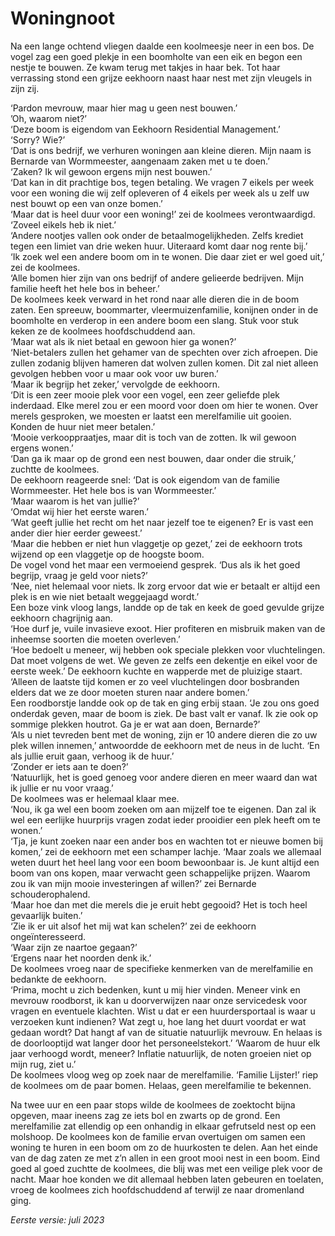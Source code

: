 # Woningnoot

Na een lange ochtend vliegen daalde een koolmeesje neer in een bos. De vogel zag een goed plekje in een boomholte van een eik en begon een nestje te bouwen. Ze kwam terug met takjes in haar bek. Tot haar verrassing stond een grijze eekhoorn naast haar nest met zijn vleugels in zijn zij.

‘Pardon  mevrouw, maar hier mag u geen nest bouwen.’ \
’Oh, waarom niet?’ \
‘Deze boom is eigendom van Eekhoorn Residential Management.’ \
‘Sorry? Wie?’ \
‘Dat is ons bedrijf, we verhuren woningen aan kleine dieren. Mijn naam is Bernarde van Wormmeester, aangenaam zaken met u te doen.’ \
‘Zaken? Ik wil gewoon ergens mijn nest bouwen.’ \
‘Dat kan in dit prachtige bos, tegen betaling. We vragen 7 eikels per week voor een woning die wij zelf opleveren of 4 eikels per week als u zelf uw nest bouwt op een van onze bomen.’ \
‘Maar dat is heel duur voor een woning!’ zei de koolmees verontwaardigd. 
‘Zoveel eikels heb ik niet.’ \
‘Andere nootjes vallen ook onder de betaalmogelijkheden. Zelfs krediet tegen een limiet van drie weken huur. Uiteraard komt daar nog rente bij.’ \
‘Ik zoek wel een andere boom om in te wonen. Die daar ziet er wel goed uit,’ zei de koolmees. \
‘Alle bomen hier zijn van ons bedrijf of andere gelieerde bedrijven. Mijn familie heeft het hele bos in beheer.’ \
De koolmees keek verward in het rond naar alle dieren die in de boom zaten. Een spreeuw, boommarter, vleermuizenfamilie, konijnen onder in de boomholte en verderop in een andere boom een slang. Stuk voor stuk keken ze de koolmees hoofdschuddend aan. \
‘Maar wat als ik niet betaal en gewoon hier ga wonen?’ \
‘Niet-betalers zullen het gehamer van de spechten over zich afroepen. Die zullen zodanig blijven hameren dat wolven zullen komen. Dit zal niet alleen gevolgen hebben voor u maar ook voor uw buren.’ \
‘Maar ik begrijp het zeker,’ vervolgde de eekhoorn. \
‘Dit is een zeer mooie plek voor een vogel, een zeer geliefde plek inderdaad. Elke merel zou er een moord voor doen om hier te wonen. Over merels gesproken, we moesten er laatst een merelfamilie uit gooien. Konden de huur niet meer betalen.’ \
‘Mooie verkooppraatjes, maar dit is toch van de zotten. Ik wil gewoon ergens wonen.’ \
‘Dan ga ik maar op de grond een nest bouwen, daar onder die struik,’ zuchtte de koolmees. \
De eekhoorn reageerde snel: ‘Dat is ook eigendom van de familie Wormmeester. Het hele bos is van Wormmeester.’ \
‘Maar waarom is het van jullie?’ \
‘Omdat wij hier het eerste waren.’ \
‘Wat geeft jullie het recht om het naar jezelf toe te eigenen? Er is vast een ander dier hier eerder geweest.’ \
‘Maar die hebben er niet hun vlaggetje op gezet,’ zei de eekhoorn trots wijzend op een vlaggetje op de hoogste boom. \
De vogel vond het maar een vermoeiend gesprek. ‘Dus als ik het goed begrijp, vraag je geld voor niets?’ \
‘Nee, niet helemaal voor niets. Ik zorg ervoor dat wie er betaalt er altijd een plek is en wie niet betaalt weggejaagd wordt.’ \
Een boze vink vloog langs, landde op de tak en keek de goed gevulde grijze eekhoorn chagrijnig aan. \
‘Hoe durf je, vuile invasieve exoot. Hier profiteren en misbruik maken van de inheemse soorten die moeten overleven.’ \
‘Hoe bedoelt u meneer, wij hebben ook speciale plekken voor vluchtelingen. Dat moet volgens de wet. We geven ze zelfs een dekentje en eikel voor de eerste week.’
De eekhoorn kuchte en wapperde met de pluizige staart.
‘Alleen de laatste tijd komen er zo veel  vluchtelingen door bosbranden elders dat we ze door moeten sturen naar andere bomen.’ \
Een roodborstje landde ook op de tak en ging erbij staan.
‘Je zou ons goed onderdak geven, maar de boom is ziek. De bast valt er vanaf. Ik zie ook op sommige plekken houtrot. Ga je er wat aan doen, Bernarde?’ \
‘Als u niet tevreden bent met de woning, zijn er 10 andere dieren die zo uw plek willen innemen,’ antwoordde de eekhoorn met de neus in de lucht.
‘En als jullie eruit gaan, verhoog ik de huur.’ \
‘Zonder er iets aan te doen?’ \
‘Natuurlijk, het is goed genoeg voor andere dieren en meer waard dan wat ik jullie er nu voor vraag.’ \
De koolmees was er helemaal klaar mee. \
‘Nou, ik ga wel een boom zoeken om aan mijzelf toe te eigenen. Dan zal ik wel een eerlijke huurprijs vragen zodat ieder prooidier een plek heeft om te wonen.’ \
‘Tja, je kunt zoeken naar een ander bos en wachten tot er nieuwe bomen bij komen,’ zei de eekhoorn met een schamper lachje. ‘Maar zoals we allemaal weten duurt het heel lang voor een boom bewoonbaar is. Je kunt altijd een boom van ons kopen, maar verwacht geen schappelijke prijzen. Waarom zou ik van mijn mooie investeringen af willen?’ zei Bernarde schouderophalend. \
‘Maar hoe dan met die merels die je eruit hebt gegooid? Het is toch heel gevaarlijk buiten.’ \
‘Zie ik er uit alsof het mij wat kan schelen?’ zei de eekhoorn ongeïnteresseerd. \
‘Waar zijn ze naartoe gegaan?’ \
‘Ergens naar het noorden denk ik.’ \
De koolmees vroeg naar de specifieke kenmerken van de merelfamilie en bedankte de eekhoorn. \
‘Prima, mocht u zich bedenken, kunt u mij hier vinden. Meneer vink en mevrouw roodborst, ik kan u doorverwijzen naar onze servicedesk voor vragen en eventuele klachten. Wist u dat er een huurdersportaal is waar u verzoeken kunt indienen? Wat zegt u, hoe lang het duurt voordat er wat gedaan wordt? Dat hangt af van de situatie natuurlijk mevrouw. En helaas is de doorlooptijd wat langer door het personeelstekort.’
‘Waarom de huur elk jaar verhoogd wordt, meneer? Inflatie natuurlijk, de noten groeien niet op mijn rug, ziet u.’ \
De koolmees vloog weg op zoek naar de merelfamilie.
‘Familie Lijster!’ riep de koolmees om de paar bomen. Helaas, geen merelfamilie te bekennen.

Na twee uur en een paar stops wilde de koolmees de zoektocht bijna opgeven, maar ineens zag ze iets bol en zwarts op de grond. Een merelfamilie zat ellendig op een onhandig in elkaar gefrutseld nest op een molshoop. De koolmees kon de familie ervan overtuigen om samen een woning te huren in een boom om zo de huurkosten te delen. 
Aan het einde van de dag zaten ze met z’n allen in een groot mooi nest in een boom. Eind goed al goed zuchtte de koolmees, die blij was met een veilige plek voor de nacht. Maar hoe konden we dit allemaal hebben laten gebeuren en toelaten, vroeg de koolmees zich hoofdschuddend af terwijl ze naar dromenland ging.

*Eerste versie: juli 2023*